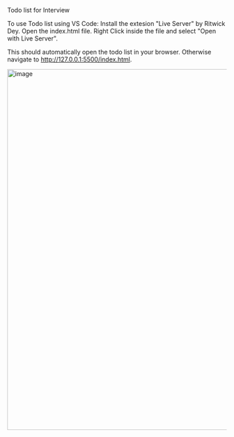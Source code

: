 Todo list for Interview

To use Todo list using VS Code:
Install the extesion "Live Server" by Ritwick Dey. 
Open the index.html file. 
Right Click inside the file and select "Open with Live Server". 

This should automatically open the todo list in your browser. Otherwise navigate to http://127.0.0.1:5500/index.html. 

<img width="827" alt="image" src="https://github.com/user-attachments/assets/0354caf5-7b80-447a-8dbf-918309821065">
